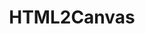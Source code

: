 ---
layout: post.njk
title: "HTML2Canvas"
summary: "This module lets you add screenshot capture of whole pages or parts of a page to your projects using JavaScript. It's DOM based, so it might not be 100% accurate, but still cool as heck."
thumb: "http://pixelprowess.com/i/2021-08-11_13-07-21.png"
links:
  - website: https://html2canvas.hertzen.com/
category: shorts
tags: 
- external
---